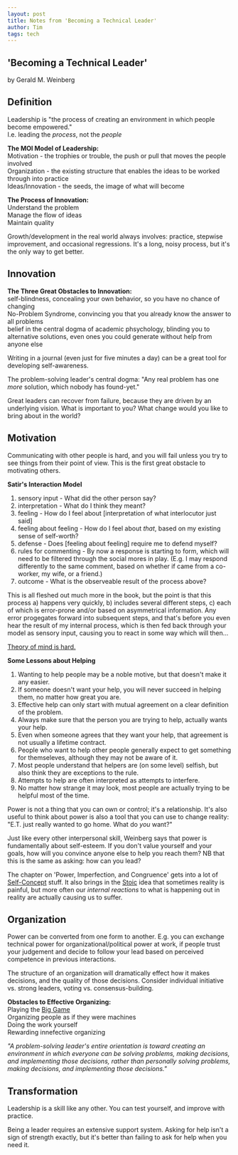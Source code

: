 ```yaml
---
layout: post
title: Notes from 'Becoming a Technical Leader'
author: Tim
tags: tech
---
```


## 'Becoming a Technical Leader'  
by Gerald M. Weinberg  


## Definition  
Leadership is "the process of creating an environment in which people become empowered."  
I.e. leading the *process*, not the *people*  

**The MOI Model of Leadership:**  
Motivation - the trophies or trouble, the push or pull that moves the people involved  
Organization - the existing structure that enables the ideas to be worked through into practice  
Ideas/Innovation - the seeds, the image of what will become  

**The Process of Innovation:**  
Understand the problem  
Manage the flow of ideas  
Maintain quality  

Growth/development in the real world always involves: practice, stepwise improvement, and occasional regressions. It's a long, noisy process, but it's the only way to get better.  


## Innovation  
**The Three Great Obstacles to Innovation:**  
self-blindness, concealing your own behavior, so you have no chance of changing  
No-Problem Syndrome, convincing you that you already know the answer to all problems  
belief in the central dogma of academic phsychology, blinding you to alternative solutions, even ones you could generate without help from anyone else  

Writing in a journal (even just for five minutes a day) can be a great tool for developing self-awareness.  

The problem-solving leader's central dogma: "Any real problem has one *more* solution, which nobody has found-yet."  

Great leaders can recover from failure, because they are driven by an underlying vision. What is important to you? What change would you like to bring about in the world?  


## Motivation  
Communicating with other people is hard, and you will fail unless you try to see things from their point of view. This is the first great obstacle to motivating others.  

**Satir's Interaction Model**  
1. sensory input - What did the other person say?  
2. interpretation - What do I think they meant?  
3. feeling - How do I feel about [interpretation of what interlocutor just said]  
4. feeling about feeling - How do I feel about *that*, based on my existing sense of self-worth?  
5. defense - Does [feeling about feeling] require me to defend myself?  
6. rules for commenting - By now a response is starting to form, which will need to be filtered through the social mores in play. (E.g. I may respond differently to the same comment, based on whether if came from a co-worker, my wife, or a friend.)  
7. outcome - What is the observeable result of the process above?  

This is all fleshed out much more in the book, but the point is that this process a) happens very quickly, b) includes several different steps, c) each of which is error-prone and/or based on asymmetrical information. Any error progegates forward into subsequent steps, and that's before you even hear the result of my internal process, which is then fed back through your model as sensory input, causing you to react in some way which will then...  

[Theory of mind is hard.](../../../papers/GoodOldNeon.pdf) 

**Some Lessons about Helping**  
1. Wanting to help people may be a noble motive, but that doesn't make it any easier.
2. If someone doesn't want your help, you will never succeed in helping them, no matter how great you are.
3. Effective help can only start with mutual agreement on a clear definition of the problem.
4. Always make sure that the person you are trying to help, actually wants your help.
5. Even when someone agrees that they want your help, that agreement is not usually a lifetime contract.
6. People who want to help other people generally expect to get something for themseleves, although they may not be aware of it.
7. Most people understand that helpers are (on some level) selfish, but also think they are exceptions to the rule.
8. Attempts to help are often interpreted as attempts to interfere.
9. No matter how strange it may look, most people are actually trying to be helpful most of the time.

Power is not a thing that you can own or control; it's a relationship. It's also useful to think about power is also a tool that you can use to change reality: "E.T. just really wanted to go home. What do *you* want?"  

Just like every other interpersonal skill, Weinberg says that power is fundamentally about self-esteem. If you don't value yourself and your goals, how will you convince anyone else to help you reach them? NB that this is the same as asking: how can you lead?  

The chapter on 'Power, Imperfection, and Congruence' gets into a lot of [Self-Concept](http://steveandreas.com/Articles/building.html) stuff. It also brings in the 
[Stoic](../../../papers/enchiridion.pdf) idea that sometimes reality is painful, but more often our *internal reactions* to what is happening out in reality are actually causing us to suffer.  


## Organization  
Power can be converted from one form to another. E.g. you can exchange technical power for organizational/political power at work, if people trust your judgement and decide to follow your lead based on perceived competence in previous interactions.

The structure of an organization will dramatically effect how it makes decisions, and the quality of those decisions. Consider individual initiative vs. strong leaders, voting vs. consensus-building.

**Obstacles to Effective Organizing:**  
Playing the [Big Game](https://en.wikipedia.org/wiki/Who,_whom%3F)  
Organizing people as if they were machines  
Doing the work yourself  
Rewarding innefective organizing  

*"A problem-solving leader's entire orientation is toward creating an environment in which everyone can be solving problems, making decisions, and implementing those decisions, rather than personally solving problems, making decisions, and implementing those decisions."*


## Transformation  
Leadership is a skill like any other. You can test yourself, and improve with practice.  

Being a leader requires an extensive support system. Asking for help isn't a sign of strength exactly, but it's better than failing to ask for help when you need it.